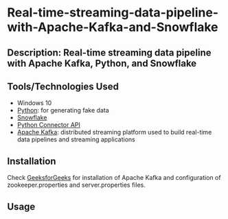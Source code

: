 # Real-time-streaming-data-pipeline-with-Apache-Kafka-and-Snowflake

## Description: Real-time streaming data pipeline with Apache Kafka, Python, and Snowflake

## Tools/Technologies Used

* Windows 10
* [Python](https://www.python.org/downloads/release/python-3913/): for generating fake data
* [Snowflake](https://www.snowflake.com/en/)
* [Python Connector API](https://docs.snowflake.com/en/developer-guide/python-connector/python-connector-api#module-snowflake-connector)
* [Apache Kafka](https://kafka.apache.org/downloads):  distributed streaming platform used to build real-time data pipelines and streaming applications

## Installation
Check [GeeksforGeeks](https://www.geeksforgeeks.org/how-to-install-and-run-apache-kafka-on-windows/) for installation of Apache Kafka and configuration of zookeeper.properties and server.properties files.

## Usage
